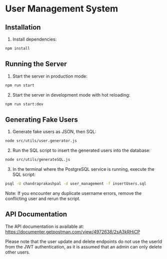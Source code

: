 # User Management System

## Installation

1. Install dependencies:
```bash
npm install
```

## Running the Server

1. Start the server in production mode:
```bash
npm run start
```

2. Start the server in development mode with hot reloading:
```bash
npm run start:dev
```

## Generating Fake Users

1. Generate fake users as JSON, then SQL:
```bash
node src/utils/user.generator.js
```

2. Run the SQL script to insert the generated users into the database:
```bash
node src/utils/generateSQL.js
```

3. In the terminal where the PostgreSQL service is running, execute the SQL script:
```bash
psql -U chandraprakashpal -d user_management -f insertUsers.sql
```

Note: If you encounter any duplicate username errors, remove the conflicting user and rerun the script.

## API Documentation

The API documentation is available at:
https://documenter.getpostman.com/view/4972638/2sA3kRHiCP

Please note that the user update and delete endpoints do not use the userId from the JWT authentication, as it is assumed that an admin can only delete other users.